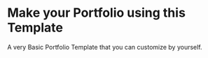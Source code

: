 # Make your Portfolio using this Template
A very Basic Portfolio Template that you can customize by yourself.
